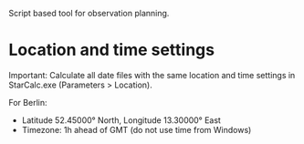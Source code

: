 Script based tool for observation planning.

# Location and time settings

Important: Calculate all date files with the same location and time settings in StarCalc.exe (Parameters > Location).

For Berlin:

- Latitude 52.45000° North, Longitude 13.30000° East
- Timezone: 1h ahead of GMT (do not use time from Windows)
